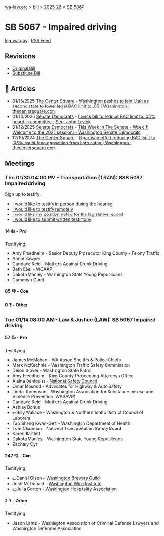 [wa-law.org](/) > [bill](/bill/) > [2025-26](/bill/2025-26/) > [SB 5067](/bill/2025-26/sb/5067/)

# SB 5067 - Impaired driving
[leg.wa.gov](https://app.leg.wa.gov/billsummary?BillNumber=5067&Year=2025&Initiative=false) | [RSS Feed](./rss.xml)

## Revisions
* [Original Bill](1/)
* [Substitute Bill](S/)

## 📰 Articles
* 01/15/2025 [The Center Square](/org/the_center_square/) - [Washington pushes to join Utah as second state to lower legal BAC limit to .05 | Washington | thecentersquare.com](https://www.thecentersquare.com/washington/article_89c3ddcc-d37a-11ef-bd43-1be55febbc3b.html#:~:text=Senate%20Bill%205067)
* 01/14/2025 [Senate Democrats](/org/senate_democrats/) - [Lovick bill to reduce BAC limit to .05% heard in committee - Sen. John Lovick](https://senatedemocrats.wa.gov/lovick/2025/01/14/lovick-bill-to-reduce-bac-limit-to-05-heard-in-committee/#:~:text=Senate%20Bill%205067)
* 01/12/2025 [Senate Democrats](/org/senate_democrats/) - [This Week In The Senate - Week 1: Welcome to the 2025 session! - Washington Senate Democrats](https://senatedemocrats.wa.gov/blog/2025/01/12/this-week-in-the-senate-week-1-welcome-to-the-2025-session/#:~:text=Senate%20Bill%205067)
* 12/19/2024 [The Center Square](/org/the_center_square/) - [Bipartisan effort reducing BAC limit to .05% could face opposition from both sides | Washington | thecentersquare.com](https://www.thecentersquare.com/washington/article_5743f656-be4f-11ef-8e62-f748d7706995.html#:~:text=Senate%20Bill%205067)

## Meetings
### Thu 01/30 04:00 PM - Transportation (TRAN): SSB 5067 Impaired driving
Sign up to testify:
* [I would like to testify in person during the hearing](https://app.leg.wa.gov/csi/Testifier/Add?chamber=House&mId=32532&aId=162361&caId=25196&tId=1)
* [I would like to testify remotely](https://app.leg.wa.gov/csi/Testifier/Add?chamber=House&mId=32532&aId=162361&caId=25196&tId=2)
* [I would like my position noted for the legislative record](https://app.leg.wa.gov/csi/Testifier/Add?chamber=House&mId=32532&aId=162361&caId=25196&tId=3)
* [I would like to submit written testimony](https://app.leg.wa.gov/csi/Testifier/Add?chamber=House&mId=32532&aId=162361&caId=25196&tId=4)

#### 14 👍 - Pro
Testifying:
* Amy Freedheim - Senior Deputy Prosecutor King County - Felony Traffic
* Annie Sawyer
* Candace Reid - Mothers Against Drunk Driving
* Beth Ebel - WCAAP
* Dakota Manley - Washington State Young Republicans
* Cammryn Gadd

#### 85 👎 - Con

#### 0 ❓ - Other

### Tue 01/14 08:00 AM - Law & Justice (LAW): SB 5067 Impaired driving
#### 57 👍 - Pro
Testifying:
* James McMahan - WA Assoc Sheriffs & Police Chiefs
* Mark McKechnie - Washington Traffic Safety Commission
* Deion Glover - Washington State Patrol
* Amy Freedheim - King County Prosecuting Attorneys Office
* Alaina Dahlquist - [National Safety Council](/org/national_safety_council/)
* Omar Masood - Advocates for Highway & Auto Safety
* Linda Thompson - Washington Association for Substance misuse and Violence Prevention (WASAVP)
* Candace Reid - Mothers Against Drunk Driving
* Ashley Bonus
* 💵Billy Wallace - Washington & Northern Idaho District Council of Laborers
* Tao Sheng Kwan-Gett - Washington Department of Health
* Tom Chapman - National Transportation Safety Board
* Karen Bartlett
* Dakota Manley - Washington State Young Republicans
* Zachary Cyr

#### 247 👎 - Con
Testifying:
* 💵Daniel Olson - [Washington Brewers Guild](/org/washington_brewers_guild/)
* Josh McDonald - [Washington Wine Institute](/org/washington_wine_institute/)
* 💵Julia Gorton - [Washington Hospitality Association](/org/washington_hospitality_association/)

#### 2 ❓ - Other
Testifying:
* Jason Lantz - Washington Association of Criminal Defense Lawyers and Washington Defender Association

